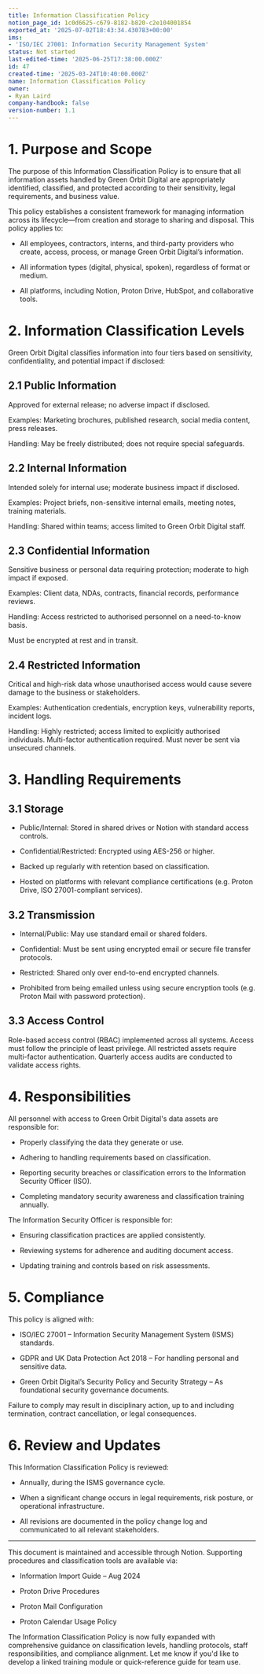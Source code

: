 ```yaml
---
title: Information Classification Policy
notion_page_id: 1c0d6625-c679-8182-b820-c2e104001854
exported_at: '2025-07-02T18:43:34.430783+00:00'
ims:
- 'ISO/IEC 27001: Information Security Management System'
status: Not started
last-edited-time: '2025-06-25T17:38:00.000Z'
id: 47
created-time: '2025-03-24T10:40:00.000Z'
name: Information Classification Policy
owner:
- Ryan Laird
company-handbook: false
version-number: 1.1
---
```


<!-- Unsupported block type: table_of_contents -->

<!-- Unsupported block type: divider -->

# 1. Purpose and Scope

The purpose of this Information Classification Policy is to ensure that all information assets handled by Green Orbit Digital are appropriately identified, classified, and protected according to their sensitivity, legal requirements, and business value. 

This policy establishes a consistent framework for managing information across its lifecycle—from creation and storage to sharing and disposal.
This policy applies to:

- All employees, contractors, interns, and third-party providers who create, access, process, or manage Green Orbit Digital’s information.

- All information types (digital, physical, spoken), regardless of format or medium.

- All platforms, including Notion, Proton Drive, HubSpot, and collaborative tools.

# 2. Information Classification Levels

Green Orbit Digital classifies information into four tiers based on sensitivity, confidentiality, and potential impact if disclosed:

## 2.1 Public Information

Approved for external release; no adverse impact if disclosed.

Examples: Marketing brochures, published research, social media content, press releases.

Handling: May be freely distributed; does not require special safeguards.

## 2.2 Internal Information

Intended solely for internal use; moderate business impact if disclosed.

Examples: Project briefs, non-sensitive internal emails, meeting notes, training materials.

Handling: Shared within teams; access limited to Green Orbit Digital staff.


## 2.3 Confidential Information

Sensitive business or personal data requiring protection; moderate to high impact if exposed.

Examples: Client data, NDAs, contracts, financial records, performance reviews.

Handling: Access restricted to authorised personnel on a need-to-know basis.

Must be encrypted at rest and in transit.

## 2.4 Restricted Information

Critical and high-risk data whose unauthorised access would cause severe damage to the business or stakeholders.

Examples: Authentication credentials, encryption keys, vulnerability reports, incident logs.

Handling: Highly restricted; access limited to explicitly authorised individuals. Multi-factor authentication required. Must never be sent via unsecured channels.

<!-- Unsupported block type: divider -->

# 3. Handling Requirements

## 3.1 Storage

- Public/Internal: Stored in shared drives or Notion with standard access controls.

- Confidential/Restricted: Encrypted using AES-256 or higher.

- Backed up regularly with retention based on classification.

- Hosted on platforms with relevant compliance certifications (e.g. Proton Drive, ISO 27001-compliant services).

## 3.2 Transmission

- Internal/Public: May use standard email or shared folders.

- Confidential: Must be sent using encrypted email or secure file transfer protocols.

- Restricted: Shared only over end-to-end encrypted channels.

- Prohibited from being emailed unless using secure encryption tools (e.g. Proton Mail with password protection).

## 3.3 Access Control

Role-based access control (RBAC) implemented across all systems.
Access must follow the principle of least privilege.
All restricted assets require multi-factor authentication.
Quarterly access audits are conducted to validate access rights.

<!-- Unsupported block type: divider -->

# 4. Responsibilities

All personnel with access to Green Orbit Digital's data assets are responsible for:

- Properly classifying the data they generate or use.

- Adhering to handling requirements based on classification.

- Reporting security breaches or classification errors to the Information Security Officer (ISO).

- Completing mandatory security awareness and classification training annually.

The Information Security Officer is responsible for:

- Ensuring classification practices are applied consistently.

- Reviewing systems for adherence and auditing document access.

- Updating training and controls based on risk assessments.

<!-- Unsupported block type: divider -->

# 5. Compliance

This policy is aligned with:

- ISO/IEC 27001 – Information Security Management System (ISMS) standards.

- GDPR and UK Data Protection Act 2018 – For handling personal and sensitive data.

- Green Orbit Digital’s Security Policy and Security Strategy – As foundational security governance documents.

Failure to comply may result in disciplinary action, up to and including termination, contract cancellation, or legal consequences.

<!-- Unsupported block type: divider -->

# 6. Review and Updates

This Information Classification Policy is reviewed:

- Annually, during the ISMS governance cycle.

- When a significant change occurs in legal requirements, risk posture, or operational infrastructure.

- All revisions are documented in the policy change log and communicated to all relevant stakeholders.

---

This document is maintained and accessible through Notion. Supporting procedures and classification tools are available via:

- Information Import Guide – Aug 2024

- Proton Drive Procedures

- Proton Mail Configuration

- Proton Calendar Usage Policy

The Information Classification Policy is now fully expanded with comprehensive guidance on classification levels, handling protocols, staff responsibilities, and compliance alignment. Let me know if you'd like to develop a linked training module or quick-reference guide for team use.

